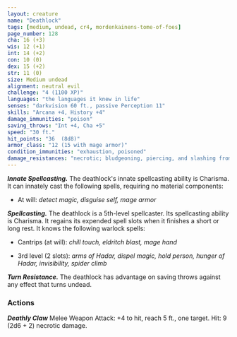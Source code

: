 ```yaml
---
layout: creature
name: "Deathlock"
tags: [medium, undead, cr4, mordenkainens-tome-of-foes]
page_number: 128
cha: 16 (+3)
wis: 12 (+1)
int: 14 (+2)
con: 10 (0)
dex: 15 (+2)
str: 11 (0)
size: Medium undead
alignment: neutral evil
challenge: "4 (1100 XP)"
languages: "the languages it knew in life"
senses: "darkvision 60 ft., passive Perception 11"
skills: "Arcana +4, History +4"
damage_immunities: "poison"
saving_throws: "Int +4, Cha +5"
speed: "30 ft."
hit_points: "36  (8d8)"
armor_class: "12 (15 with mage armor)"
condition_immunities: "exhaustion, poisoned"
damage_resistances: "necrotic; bludgeoning, piercing, and slashing from nonmagical attacks that aren't silvered"
---
```


***Innate Spellcasting.*** The deathlock's innate spellcasting ability is Charisma. It can innately cast the following spells, requiring no material components:

* At will: <i>detect magic, disguise self, mage armor</i>

***Spellcasting.*** The deathlock is a 5th-level spellcaster. Its spellcasting ability is Charisma. It regains its expended spell slots when it finishes a short or long rest. It knows the following warlock spells:

* Cantrips (at will): <i>chill touch, eldritch blast, mage hand</i>

* 3rd level (2 slots): <i>arms of Hadar, dispel magic, hold person, hunger of Hadar, invisibility, spider climb</i>

***Turn Resistance.*** The deathlock has advantage on saving throws against any effect that turns undead.

### Actions

***Deathly Claw*** Melee Weapon Attack: +4 to hit, reach 5 ft., one target. Hit: 9 (2d6 + 2) necrotic damage.
